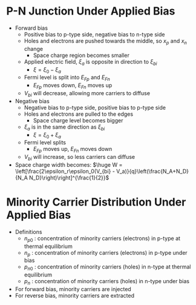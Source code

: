# P-N Junction Under Applied Bias
- Forward bias
	- Positive bias to p-type side, negative bias to n-type side
	- Holes and electrons are pushed towards the middle, so $x_p$ and $x_n$ change
		- Space charge region becomes smaller
	- Applied electric field, $\xi_a$ is opposite in direction to $\xi_{bi}$
		- $\xi = \xi_0 - \xi_a$
	- Fermi level is split into $E_{Fp}$ and $E_{Fn}$
		- $E_{Fp}$ moves down, $E_{Fn}$ moves up
	- $V_{bi}$ will decrease, allowing more carriers to diffuse
- Negative bias
	- Negative bias to p-type side, positive bias to p-type side
	- Holes and electrons are pulled to the edges
		- Space charge level becomes bigger
	- $\xi_a$ is in the same direction as $\xi_{bi}$
		- $\xi = \xi_0 + \xi_a$
	- Fermi level splits
		- $E_{Fp}$ moves up, $E_{Fn}$ moves down
	- $V_{bi}$ will increase, so less carriers can diffuse
-  Space charge width becomes: $\huge W = \left[\frac{2\epsilon_r\epsilon_0(V_{bi} - V_a)}{q}\left(\frac{N_A+N_D}{N_A N_D}\right)\right]^{\frac{1}{2}}$
# Minority Carrier Distribution Under Applied Bias
- Definitions
	- $n_{p0}$ : concentration of minority carriers (electrons) in p-type at thermal equilibrium
	- $n_p$ : concentration of minority carriers (electrons) in p-type under bias
	- $p_{n0}$ : concentration of minority carriers (holes) in n-type at thermal equilibrium
	- $p_n$ : concentration of minority carriers (holes) in n-type under bias
- For forward bias, minority carriers are injected
- For reverse bias, minority carriers are extracted